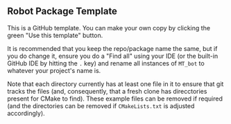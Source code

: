## Robot Package Template

This is a GitHub template. You can make your own copy by clicking the green "Use this template" button.

It is recommended that you keep the repo/package name the same, but if you do change it, ensure you do a "Find all" using your IDE (or the built-in GitHub IDE by hitting the `.` key) and rename all instances of `MT_bot` to whatever your project's name is.

Note that each directory currently has at least one file in it to ensure that git tracks the files (and, consequently, that a fresh clone has direcctories present for CMake to find). These example files can be removed if required (and the directories can be removed if `CMakeLists.txt` is adjusted accordingly).